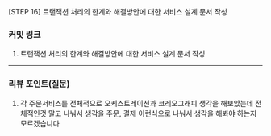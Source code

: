 
[STEP 16] 트랜잭션 처리의 한계와 해결방안에 대한 서비스 설계 문서 작성

### **커밋 링크**

1. 트랜잭션 처리의 한계와 해결방안에 대한 서비스 설계 문서 작성 

---
### **리뷰 포인트(질문)**

1. 각 주문서비스를 전체적으로 오케스트레이션과 코레오그래피 생각을 해보았는데 전체적인것 말고 나눠서 생각을 주문, 결제 이런식으로 나눠서 생각을 해봐야 하는지 모르겠습니다 
